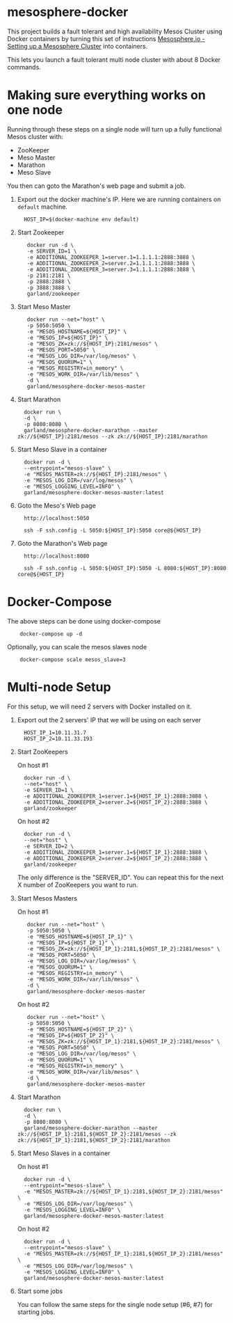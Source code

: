 mesosphere-docker
=================

This project builds a fault tolerant and high availability Mesos Cluster using Docker containers by turning this set of instructions [Mesosphere.io - Setting up a Mesosphere Cluster](http://mesosphere.com/docs/getting-started/datacenter/install/) into containers.

This lets you launch a fault tolerant multi node cluster with about 8 Docker commands.


# Making sure everything works on one node
Running through these steps on a single node will turn up a fully functional Mesos cluster with:

* ZooKeeper
* Meso Master
* Marathon
* Meso Slave

You then can goto the Marathon's web page and submit a job.

1. Export out the docker machine's IP. Here we are running containers on `default` machine.

         HOST_IP=$(docker-machine env default)

1. Start Zookeeper

          docker run -d \
          -e SERVER_ID=1 \
          -e ADDITIONAL_ZOOKEEPER_1=server.1=1.1.1.1:2888:3888 \
          -e ADDITIONAL_ZOOKEEPER_2=server.2=1.1.1.1:2888:3888 \
          -e ADDITIONAL_ZOOKEEPER_3=server.3=1.1.1.1:2888:3888 \
          -p 2181:2181 \
          -p 2888:2888 \
          -p 3888:3888 \
          garland/zookeeper

1. Start Meso Master

          docker run --net="host" \
          -p 5050:5050 \
          -e "MESOS_HOSTNAME=${HOST_IP}" \
          -e "MESOS_IP=${HOST_IP}" \
          -e "MESOS_ZK=zk://${HOST_IP}:2181/mesos" \
          -e "MESOS_PORT=5050" \
          -e "MESOS_LOG_DIR=/var/log/mesos" \
          -e "MESOS_QUORUM=1" \
          -e "MESOS_REGISTRY=in_memory" \
          -e "MESOS_WORK_DIR=/var/lib/mesos" \
          -d \
          garland/mesosphere-docker-mesos-master

1. Start Marathon

         docker run \
         -d \
         -p 8080:8080 \
         garland/mesosphere-docker-marathon --master zk://${HOST_IP}:2181/mesos --zk zk://${HOST_IP}:2181/marathon

1. Start Meso Slave in a container

         docker run -d \
         --entrypoint="mesos-slave" \
         -e "MESOS_MASTER=zk://${HOST_IP}:2181/mesos" \
         -e "MESOS_LOG_DIR=/var/log/mesos" \
         -e "MESOS_LOGGING_LEVEL=INFO" \
         garland/mesosphere-docker-mesos-master:latest

1. Goto the Meso's Web page

         http://localhost:5050

         ssh -F ssh.config -L 5050:${HOST_IP}:5050 core@${HOST_IP}

1. Goto the Marathon's Web page

         http://localhost:8080

         ssh -F ssh.config -L 5050:${HOST_IP}:5050 -L 8080:${HOST_IP}:8080 core@${HOST_IP}

# Docker-Compose
The above steps can be done using docker-compose

        docker-compose up -d
        
Optionally, you can scale the mesos slaves node

        docker-compose scale mesos_slave=3    


# Multi-node Setup
For this setup, we will need 2 servers with Docker installed on it.

1. Export out the 2 servers' IP that we will be using on each server

         HOST_IP_1=10.11.31.7
         HOST_IP_2=10.11.33.193

1. Start ZooKeepers

    On host #1

         docker run -d \
         --net="host" \
         -e SERVER_ID=1 \
         -e ADDITIONAL_ZOOKEEPER_1=server.1=${HOST_IP_1}:2888:3888 \
         -e ADDITIONAL_ZOOKEEPER_2=server.2=${HOST_IP_2}:2888:3888 \
         garland/zookeeper

    On host #2

         docker run -d \
         --net="host" \
         -e SERVER_ID=2 \
         -e ADDITIONAL_ZOOKEEPER_1=server.1=${HOST_IP_1}:2888:3888 \
         -e ADDITIONAL_ZOOKEEPER_2=server.2=${HOST_IP_2}:2888:3888 \
         garland/zookeeper

    The only difference is the "SERVER_ID".  You can repeat this for the next X number of ZooKeepers you want to run.

1. Start Mesos Masters

    On host #1

          docker run --net="host" \
          -p 5050:5050 \
          -e "MESOS_HOSTNAME=${HOST_IP_1}" \
          -e "MESOS_IP=${HOST_IP_1}" \
          -e "MESOS_ZK=zk://${HOST_IP_1}:2181,${HOST_IP_2}:2181/mesos" \
          -e "MESOS_PORT=5050" \
          -e "MESOS_LOG_DIR=/var/log/mesos" \
          -e "MESOS_QUORUM=1" \
          -e "MESOS_REGISTRY=in_memory" \
          -e "MESOS_WORK_DIR=/var/lib/mesos" \
          -d \
          garland/mesosphere-docker-mesos-master

    On host #2

          docker run --net="host" \
          -p 5050:5050 \
          -e "MESOS_HOSTNAME=${HOST_IP_2}" \
          -e "MESOS_IP=${HOST_IP_2}" \
          -e "MESOS_ZK=zk://${HOST_IP_1}:2181,${HOST_IP_2}:2181/mesos" \
          -e "MESOS_PORT=5050" \
          -e "MESOS_LOG_DIR=/var/log/mesos" \
          -e "MESOS_QUORUM=1" \
          -e "MESOS_REGISTRY=in_memory" \
          -e "MESOS_WORK_DIR=/var/lib/mesos" \
          -d \
          garland/mesosphere-docker-mesos-master

1. Start Marathon

         docker run \
         -d \
         -p 8080:8080 \
         garland/mesosphere-docker-marathon --master zk://${HOST_IP_1}:2181,${HOST_IP_2}:2181/mesos --zk zk://${HOST_IP_1}:2181,${HOST_IP_2}:2181/marathon

1. Start Meso Slaves in a container

    On host #1

         docker run -d \
         --entrypoint="mesos-slave" \
         -e "MESOS_MASTER=zk://${HOST_IP_1}:2181,${HOST_IP_2}:2181/mesos" \
         -e "MESOS_LOG_DIR=/var/log/mesos" \
         -e "MESOS_LOGGING_LEVEL=INFO" \
         garland/mesosphere-docker-mesos-master:latest

    On host #2

         docker run -d \
         --entrypoint="mesos-slave" \
         -e "MESOS_MASTER=zk://${HOST_IP_1}:2181,${HOST_IP_2}:2181/mesos" \
         -e "MESOS_LOG_DIR=/var/log/mesos" \
         -e "MESOS_LOGGING_LEVEL=INFO" \
         garland/mesosphere-docker-mesos-master:latest

1. Start some jobs

     You can follow the same steps for the single node setup (#6, #7) for starting jobs.

